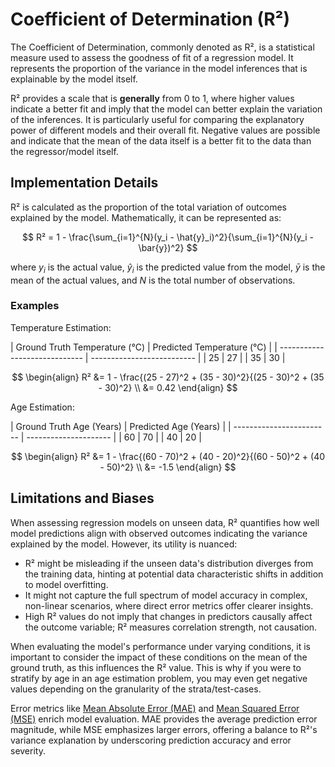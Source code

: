 # Coefficient of Determination (R²)

The Coefficient of Determination, commonly denoted as R², is a statistical measure used to assess the goodness of fit
of a regression model. It represents the proportion of the variance in the model inferences that is
explainable by the model itself.

R² provides a scale that is **generally** from 0 to 1, where higher values indicate a better fit and imply that
the model can better explain the variation of the inferences. It is particularly useful for
comparing the explanatory power of different models and their overall fit. Negative values are possible and indicate
that the mean of the data itself is a better fit to the data than the regressor/model itself.

## Implementation Details

R² is calculated as the proportion of the total variation of outcomes explained by the model. Mathematically, it can
be represented as:

$$
R² = 1 - \frac{\sum_{i=1}^{N}(y_i - \hat{y}_i)^2}{\sum_{i=1}^{N}(y_i - \bar{y})^2}
$$

where $y_i$ is the actual value, $\hat{y}_i$ is the predicted value from the model, $\bar{y}$ is the mean of the
actual values, and $N$ is the total number of observations.

### Examples

Temperature Estimation:

<div class="grid" markdown>
| Ground Truth Temperature (°C) | Predicted Temperature (°C) |
| ----------------------------- | -------------------------- |
| 25                            | 27                         |
| 35                            | 30                         |

$$
\begin{align}
R² &= 1 - \frac{(25 - 27)^2 + (35 - 30)^2}{(25 - 30)^2 + (35 - 30)^2} \\
&= 0.42
\end{align}
$$
</div>

Age Estimation:

<div class="grid" markdown>
| Ground Truth Age (Years) | Predicted Age (Years) |
| ------------------------ | --------------------- |
| 60                       | 70                    |
| 40                       | 20                    |

$$
\begin{align}
R² &= 1 - \frac{(60 - 70)^2 + (40 - 20)^2}{(60 - 50)^2 + (40 - 50)^2} \\
&= -1.5
\end{align}
$$
</div>

## Limitations and Biases

When assessing regression models on unseen data, R² quantifies how well model predictions align with observed outcomes
indicating the variance explained by the model. However, its utility is nuanced:

- R² might be misleading if the unseen data's distribution diverges from the training data,
hinting at potential data characteristic shifts in addition to model overfitting.
- It might not capture the full spectrum of model accuracy in complex, non-linear scenarios, where direct error
metrics offer clearer insights.
- High R² values do not imply that changes in predictors causally affect the outcome variable; R² measures
correlation strength, not causation.

When evaluating the model's performance under varying conditions, it is important to consider the impact of
these conditions on the mean of the ground truth, as this influences the R² value.
This is why if you were to stratify by age in an age estimation problem, you may even get negative values
depending on the granularity of the strata/test-cases.

Error metrics like [Mean Absolute Error (MAE)](./mean-absolute-error.md) and
[Mean Squared Error (MSE)](./mean-squared-error.md) enrich model evaluation. MAE provides the
average prediction error magnitude, while MSE emphasizes larger errors, offering a balance to R²'s variance explanation by
underscoring prediction accuracy and error severity.

